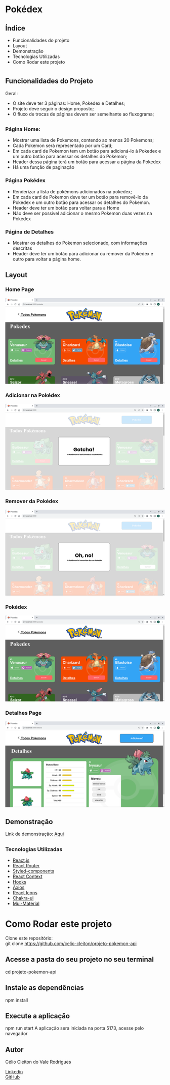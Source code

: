 # Pokédex

## Índice

-   Funcionalidades do projeto
-   Layout
-   Demonstração
-   Tecnologias Utilizadas
-   Como Rodar este projeto


# 
## Funcionalidades do Projeto

Geral:

-   O site deve ter 3 páginas: Home, Pokedex e Detalhes;
-   Projeto deve seguir o design proposto;
-   O fluxo de trocas de páginas devem ser semelhante ao fluxograma;

## 
### Página Home:

-   Mostrar uma lista de Pokemons, contendo ao menos 20 Pokemons;
-   Cada Pokemon será representado por um Card;
-   Em cada card de Pokemon tem um botão para adicioná-lo à Pokedex e um outro botão para acessar os detalhes do Pokemon;
-   Header dessa página terá um botão para acessar a página da Pokedex
-   Há uma função de paginação

### Página Pokédex

-   Renderizar a lista de pokémons adicionados na pokedex;
-   Em cada card de Pokemon deve ter um botão para removê-lo da Pokedex e um outro botão para acessar os detalhes do Pokemon.
-   Header deve ter um botão para voltar para a Home
-   Não deve ser possível adicionar o mesmo Pokemon duas vezes na Pokedex

### Página de Detalhes

-   Mostrar os detalhes do Pokemon selecionado, com informações descritas
-   Header deve ter um botão para adicionar ou remover da Pokedex e outro para voltar a página home.

## 
## Layout

### Home Page

![Home Page](https://github.com/hammes22/Pokedex/raw/main/images/pokedex_Page.png)

### Adicionar na Pokédex

![Adicionar na Pokédex](https://github.com/hammes22/Pokedex/raw/main/images/adicionarPokedex.png)

### Remover da Pokédex

![Remover da Pokédex](https://github.com/hammes22/Pokedex/raw/main/images/removerPokedex.png)

### Pokédex

![Pokédex](https://github.com/hammes22/Pokedex/raw/main/images/pokedex_Page.png)

### Detalhes Page

![Detalhes Page](https://github.com/hammes22/Pokedex/raw/main/images/detalhes_page.png)

## 
## Demonstração

Link de demonstração: [Aqui](https://projetcpokemons.netlify.app/)

## 
### **Tecnologias Utilizadas**

-   [React.js](https://pt-br.reactjs.org/)
-   [React Router](https://reactrouter.com/en/main/start/overview)
-   [Styled-components](https://styled-components.com/)
-   [React Context](https://reactjs.org/docs/context.html)
-   [Hooks](https://reactjs.org/docs/hooks-intro.html)
-   [Axios](https://axios-http.com/ptbr/docs/intro)
-   [React Icons](https://react-icons.github.io/react-icons)
-   [Chakra-ui](https://pro.chakra-ui.com/guides/get-started)
-   [Mui-Material](https://mui.com/material-ui/getting-started/overview/)


#  Como Rodar este projeto

 Clone este repositório:<br>
git clone https://github.com/celio-cleiton/projeto-pokemon-api

## Acesse a pasta do seu projeto no seu terminal
cd projeto-pokemon-api

## Instale as dependências
npm install

## Execute a aplicação
npm run start
A aplicação sera iniciada na porta 5173, acesse pelo navegador


## Autor

Célio Cleiton do Vale Rodrigues

  

[Linkedin](https://www.linkedin.com/in/c%C3%A9lio-cleiton/)      
[GitHub](https://github.com/celio-cleiton)
